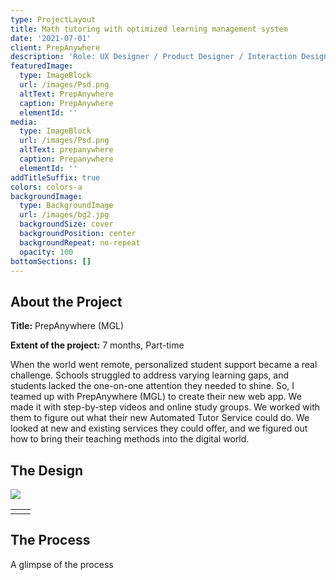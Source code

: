```yaml
---
type: ProjectLayout
title: Math tutoring with optimized learning management system
date: '2021-07-01'
client: PrepAnywhere
description: 'Role: UX Designer / Product Designer / Interaction Designer'
featuredImage:
  type: ImageBlock
  url: /images/Psd.png
  altText: PrepAnywhere
  caption: PrepAnywhere
  elementId: ''
media:
  type: ImageBlock
  url: /images/Psd.png
  altText: prepanywhere
  caption: Prepanywhere
  elementId: ''
addTitleSuffix: true
colors: colors-a
backgroundImage:
  type: BackgroundImage
  url: /images/bg2.jpg
  backgroundSize: cover
  backgroundPosition: center
  backgroundRepeat: no-repeat
  opacity: 100
bottomSections: []
---
```

## **About the Project**

**Title:** PrepAnywhere (MGL)

**Extent of the project:** 7 months, Part-time

When the world went remote, personalized student support became a real challenge. Schools struggled to address varying learning gaps, and students lacked the one-on-one attention they needed to shine. So, I teamed up with PrepAnywhere (MGL) to create their new web app. We made it with step-by-step videos and online study groups. We worked with them to figure out what their new Automated Tutor Service could do. We looked at new and existing services they could offer, and we figured out how to bring their teaching methods into the digital world.

## **The Design**

![](/images/flowimage.png)



|   |   |
| - | - |
|   |   |



## **The Process**

A glimpse of the process
